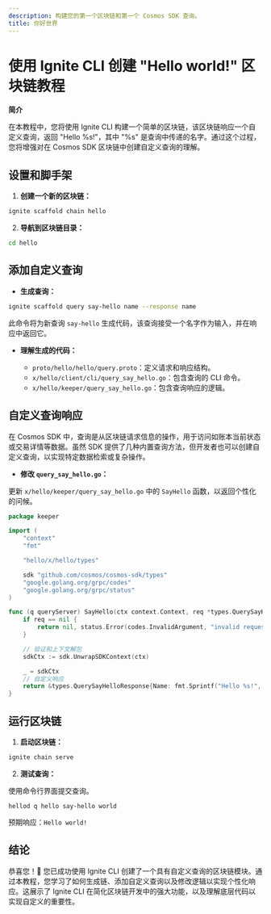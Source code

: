 ```yaml
---
description: 构建您的第一个区块链和第一个 Cosmos SDK 查询。
title: 你好世界
---
```


# 使用 Ignite CLI 创建 "Hello world!" 区块链教程

**简介**

在本教程中，您将使用 Ignite CLI 构建一个简单的区块链，该区块链响应一个自定义查询，返回 "Hello %s!"，其中 "%s" 是查询中传递的名字。通过这个过程，您将增强对在 Cosmos SDK 区块链中创建自定义查询的理解。

## 设置和脚手架

1. **创建一个新的区块链：**

```bash
ignite scaffold chain hello
```

2. **导航到区块链目录：**

```bash
cd hello
```

## 添加自定义查询

- **生成查询：**

```bash
ignite scaffold query say-hello name --response name
```

此命令将为新查询 `say-hello` 生成代码，该查询接受一个名字作为输入，并在响应中返回它。

- **理解生成的代码：**

	- `proto/hello/hello/query.proto`：定义请求和响应结构。
	- `x/hello/client/cli/query_say_hello.go`：包含查询的 CLI 命令。
	- `x/hello/keeper/query_say_hello.go`：包含查询响应的逻辑。

## 自定义查询响应

在 Cosmos SDK 中，查询是从区块链请求信息的操作，用于访问如账本当前状态或交易详情等数据。虽然 SDK 提供了几种内置查询方法，但开发者也可以创建自定义查询，以实现特定数据检索或复杂操作。

- **修改 `query_say_hello.go`：**

更新 `x/hello/keeper/query_say_hello.go` 中的 `SayHello` 函数，以返回个性化的问候。

```go title="x/hello/keeper/query_say_hello.go"
package keeper

import (
	"context"
	"fmt"

	"hello/x/hello/types"

	sdk "github.com/cosmos/cosmos-sdk/types"
	"google.golang.org/grpc/codes"
	"google.golang.org/grpc/status"
)

func (q queryServer) SayHello(ctx context.Context, req *types.QuerySayHelloRequest) (*types.QuerySayHelloResponse, error) {
	if req == nil {
		return nil, status.Error(codes.InvalidArgument, "invalid request")
	}

	// 验证和上下文解包
	sdkCtx := sdk.UnwrapSDKContext(ctx)

	_ = sdkCtx
	// 自定义响应
	return &types.QuerySayHelloResponse{Name: fmt.Sprintf("Hello %s!", req.Name)}, nil
}
```

## 运行区块链

1. **启动区块链：**

```bash
ignite chain serve
```

2. **测试查询：**

使用命令行界面提交查询。

```
hellod q hello say-hello world
```

预期响应：`Hello world!`

## 结论

恭喜您！🎉 您已成功使用 Ignite CLI 创建了一个具有自定义查询的区块链模块。通过本教程，您学习了如何生成链、添加自定义查询以及修改逻辑以实现个性化响应。这展示了 Ignite CLI 在简化区块链开发中的强大功能，以及理解底层代码以实现自定义的重要性。